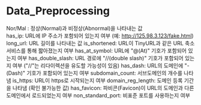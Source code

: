 # Data_Preprocessing

Nor/Mal : 정상(Normal)과 비정상(Abnormal)을 나타내는 값 <br/>
has_ip: URL에 IP 주소가 포함되어 있는지 여부 (예: http://125.98.3.123/fake.html)
long_url: URL 길이를 나타내는 값
is_shortened: URL이 TinyURL과 같은 URL 축소 서비스를 통해 짧아졌는지 여부
has_at_symbol: URL에 "@(At)" 기호가 포함되어 있는지 여부
has_double_slash: URL 경로에 "//(double slash)" 기호가 포함되어 있는지 여부 ("//"는 리다이렉션을 유도할 가능성이 있음)
has_dash: URL의 도메인에 "-(Dash)" 기호가 포함되어 있는지 여부
subdomain_count: 서브도메인의 개수를 나타냄
is_https: URL이 https로 시작되는지 여부
domain_reg_length: 도메인 등록 기간을 나타냄 (확인 불가능한 값)
has_favicon: 파비콘(Favicon)이 URL의 도메인과 다른 도메인에서 로드되었는지 여부
non_standard_port: 비표준 포트를 사용하는지 여부
